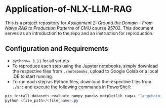 # Application-of-NLX-LLM-RAG
This is a project repository for *Assignment 2: Ground the Domain - From Naive RAG to Production Patterns* of CMU course 95702. This document serves as an introduction to the repo and an instruction for reproduction.

## Configuration and Requirements
- `python>= 3.11` for all scripts
- To reproduce each step using the Jupyter notebooks, simply download the respective files from `./notebooks`, upload to Google Colab or a local IDE to start running.
- To run each step as Python files, download the respective files from  `./src` and execute the following commands in PowerShell:
```powershell
pip install datasets evaluate numpy pandas matplotlib ragas "langchain-openai>=0.1.7" transformers sentence-transformers pymilvus faiss-cpu \\
python <file_path>/<file_name>.py


